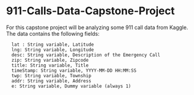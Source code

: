 # 911-Calls-Data-Capstone-Project
For this capstone project will be analyzing some 911 call data from Kaggle. The data contains the following fields:

      lat : String variable, Latitude
      lng: String variable, Longitude
      desc: String variable, Description of the Emergency Call
      zip: String variable, Zipcode
      title: String variable, Title
      timeStamp: String variable, YYYY-MM-DD HH:MM:SS
      twp: String variable, Township
      addr: String variable, Address
      e: String variable, Dummy variable (always 1)
